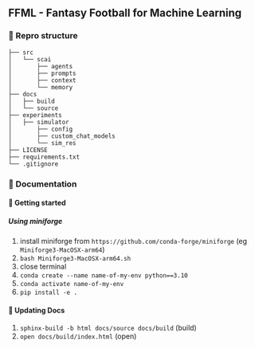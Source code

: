 ## FFML - Fantasy Football for Machine Learning
<!-- 
### What is this?


#### 🔀 Background



#### We want to predict fantasy success for particular player for any given week of the NFL season. To do so, we created a dataset and tested many different algorithms.
 -->


### 📂 Repro structure

```
├── src                  
│   └── scai      
│       ├── agents
│       ├── prompts
│       ├── context
│       └── memory
├── docs                
│   ├── build            
│   └── source           
├── experiments    
│   ├── simulator
│       ├── config  
│       ├── custom_chat_models
│       └── sim_res
├── LICENSE              
├── requirements.txt      
└── .gitignore           
```


### 📖 Documentation
<a name="documentation"></a>

#### 🚀 Getting started 
##### Using miniforge
1. install miniforge from `https://github.com/conda-forge/miniforge` (eg `Miniforge3-MacOSX-arm64`)
2. `bash Miniforge3-MacOSX-arm64.sh`
3. close terminal
4. `conda create --name name-of-my-env python==3.10`
5. `conda activate name-of-my-env`
6. `pip install -e .` 

<!-- ##### Using poetry (will update this later)
1. `curl -sSL https://install.python-poetry.org | python -`
2. `export PATH="/Users/YOUR_NAM/.local/bin:$PATH`
3. `poetry install` -->

#### 📖 Updating Docs
1. `sphinx-build -b html docs/source docs/build` (build)
2. `open docs/build/index.html` (open)